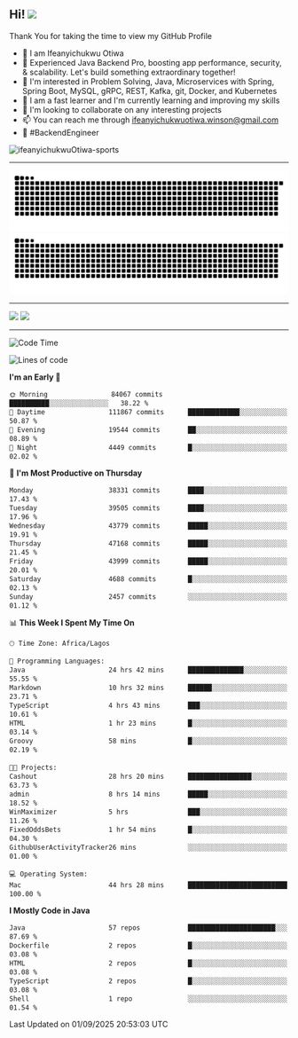 <!-- BLOG-POST-LIST:START --><!-- BLOG-POST-LIST:END -->

## Hi! <img src="https://media.giphy.com/media/hvRJCLFzcasrR4ia7z/giphy.gif" width="4%"> 

Thank You for taking the time to view my GitHub Profile

- 👋 I am Ifeanyichukwu Otiwa
- 🚀 Experienced Java Backend Pro, boosting app performance, security, & scalability. Let's build something extraordinary together!
- 👀 I'm interested in Problem Solving, Java, Microservices with Spring, Spring Boot, MySQL, gRPC, REST, Kafka, git, Docker, and Kubernetes
- 🌱 I am a fast learner and I'm currently learning and improving my skills
- 💞️ I'm looking to collaborate on any interesting projects
- 📫 You can reach me through ifeanyichukwuotiwa.winson@gmail.com
- 🚀 #BackendEngineer

<p align="left" marginTop="10px"> <img src="https://komarev.com/ghpvc/?username=ifeanyichukwuOtiwa-sports&label=Profile%20views&color=0e75b6&style=for-the-badge" alt="ifeanyichukwuOtiwa-sports" /> </p>

***

<!--🐍📈SNAKEGRAPH / 🌐WEBSITE: https://github.com/Platane/snk -->
![github contribution grid snake animation](https://raw.githubusercontent.com/ifeanyichukwuOtiwa-sports/ifeanyichukwuOtiwa-sports/output/github-contribution-grid-snake-dark.svg#gh-dark-mode-only)![github contribution grid snake animation](https://raw.githubusercontent.com/ifeanyichukwuOtiwa-sports/ifeanyichukwuOtiwa-sports/output/github-contribution-grid-snake.svg#gh-light-mode-only)

***

<p float="left">
  <img float="left" src="https://github-readme-stats.vercel.app/api?username=ifeanyichukwuOtiwa-sports&count_private=true&include_all_commits=true&theme=react&show_icons=true" />
  <img float="right" src="https://github-readme-stats.vercel.app/api/top-langs/?username=ifeanyichukwuOtiwa-sports&layout=compact&show_icons=true&theme=react" /> 
</p>

***



<!--START_SECTION:waka-->
![Code Time](http://img.shields.io/badge/Code%20Time-4%2C157%20hrs%2039%20mins-blue)

![Lines of code](https://img.shields.io/badge/From%20Hello%20World%20I%27ve%20Written-63.2%20million%20lines%20of%20code-blue)

**I'm an Early 🐤** 

```text
🌞 Morning                84067 commits       ██████████░░░░░░░░░░░░░░░   38.22 % 
🌆 Daytime                111867 commits      █████████████░░░░░░░░░░░░   50.87 % 
🌃 Evening                19544 commits       ██░░░░░░░░░░░░░░░░░░░░░░░   08.89 % 
🌙 Night                  4449 commits        █░░░░░░░░░░░░░░░░░░░░░░░░   02.02 % 
```
📅 **I'm Most Productive on Thursday** 

```text
Monday                   38331 commits       ████░░░░░░░░░░░░░░░░░░░░░   17.43 % 
Tuesday                  39505 commits       ████░░░░░░░░░░░░░░░░░░░░░   17.96 % 
Wednesday                43779 commits       █████░░░░░░░░░░░░░░░░░░░░   19.91 % 
Thursday                 47168 commits       █████░░░░░░░░░░░░░░░░░░░░   21.45 % 
Friday                   43999 commits       █████░░░░░░░░░░░░░░░░░░░░   20.01 % 
Saturday                 4688 commits        █░░░░░░░░░░░░░░░░░░░░░░░░   02.13 % 
Sunday                   2457 commits        ░░░░░░░░░░░░░░░░░░░░░░░░░   01.12 % 
```


📊 **This Week I Spent My Time On** 

```text
🕑︎ Time Zone: Africa/Lagos

💬 Programming Languages: 
Java                     24 hrs 42 mins      ██████████████░░░░░░░░░░░   55.55 % 
Markdown                 10 hrs 32 mins      ██████░░░░░░░░░░░░░░░░░░░   23.71 % 
TypeScript               4 hrs 43 mins       ███░░░░░░░░░░░░░░░░░░░░░░   10.61 % 
HTML                     1 hr 23 mins        █░░░░░░░░░░░░░░░░░░░░░░░░   03.14 % 
Groovy                   58 mins             █░░░░░░░░░░░░░░░░░░░░░░░░   02.19 % 

🐱‍💻 Projects: 
Cashout                  28 hrs 20 mins      ████████████████░░░░░░░░░   63.73 % 
admin                    8 hrs 14 mins       █████░░░░░░░░░░░░░░░░░░░░   18.52 % 
WinMaximizer             5 hrs               ███░░░░░░░░░░░░░░░░░░░░░░   11.26 % 
FixedOddsBets            1 hr 54 mins        █░░░░░░░░░░░░░░░░░░░░░░░░   04.30 % 
GithubUserActivityTracker26 mins             ░░░░░░░░░░░░░░░░░░░░░░░░░   01.00 % 

💻 Operating System: 
Mac                      44 hrs 28 mins      █████████████████████████   100.00 % 
```

**I Mostly Code in Java** 

```text
Java                     57 repos            ██████████████████████░░░   87.69 % 
Dockerfile               2 repos             █░░░░░░░░░░░░░░░░░░░░░░░░   03.08 % 
HTML                     2 repos             █░░░░░░░░░░░░░░░░░░░░░░░░   03.08 % 
TypeScript               2 repos             █░░░░░░░░░░░░░░░░░░░░░░░░   03.08 % 
Shell                    1 repo              ░░░░░░░░░░░░░░░░░░░░░░░░░   01.54 % 
```




 Last Updated on 01/09/2025 20:53:03 UTC
<!--END_SECTION:waka-->

<!--
<p align="center">
![trophy](https://github-profile-trophy.vercel.app/?username=ifeanyichukwuOtiwa-sports&theme=onedark) (https://github.com/ryo-ma/github-profile-trophy)
</p>
-->

<!---
ifeanyi-otiwa/ifeanyi-otiwa is a ✨ special ✨ repository because its `README.md` (this file) appears on your GitHub profile.
You can click the Preview link to take a look at your changes.
--->
